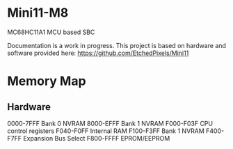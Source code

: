# Mini11-M8
MC68HC11A1 MCU based SBC

Documentation is a work in progress. This project is based on hardware and software provided here:
https://github.com/EtchedPixels/Mini11

# Memory Map
## Hardware
0000-7FFF  Bank 0 NVRAM
8000-EFFF  Bank 1 NVRAM
F000-F03F  CPU control registers
F040-F0FF  Internal RAM
F100-F3FF  Bank 1 NVRAM
F400-F7FF  Expansion Bus Select
F800-FFFF  EPROM/EEPROM
